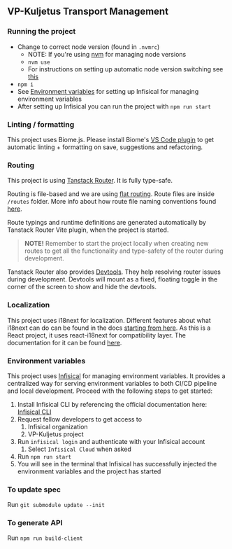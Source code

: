 ## VP-Kuljetus Transport Management

### Running the project

- Change to correct node version (found in `.nvmrc`)
  - NOTE: If you're using [nvm](https://github.com/nvm-sh/nvm) for managing node versions
  - `nvm use`
  - For instructions on setting up automatic node version switching see [this](https://github.com/nvm-sh/nvm#deeper-shell-integration)
- `npm i`
- See [Environment variables](#environment-variables) for setting up Infisical for managing environment variables
- After setting up Infisical you can run the project with `npm run start`

### Linting / formatting

This project uses Biome.js. Please install Biome's [VS Code plugin](https://marketplace.visualstudio.com/items?itemName=biomejs.biome) to get automatic linting + formatting on save, suggestions and refactoring.

### Routing

This project is using [Tanstack Router](https://tanstack.com/router/v1/docs/). It is fully type-safe.

Routing is file-based and we are using [flat routing](https://tanstack.com/router/v1/docs/framework/react/guide/route-trees#flat-routes). Route files are inside `/routes` folder. More info about how route file naming conventions found [here](https://tanstack.com/router/v1/docs/framework/react/guide/route-trees#flat-routes).

Route typings and runtime definitions are generated automatically by Tanstack Router Vite plugin, when the project is started.

> **NOTE!** Remember to start the project locally when creating new routes to get all the functionality and type-safety of the router during development.

Tanstack Router also provides [Devtools](https://tanstack.com/router/v1/docs/framework/react/devtools). They help resolving router issues during development. Devtools will mount as a fixed, floating toggle in the corner of the screen to show and hide the devtools.

### Localization

This project uses i18next for localization. Different features about what i18next can do can be found in the docs [starting from here](https://www.i18next.com/translation-function/essentials). As this is a React project, it uses react-i18next for compatibility layer. The documentation for it can be found [here](https://react.i18next.com/).

### Environment variables

This project uses [Infisical](https://infisical.com) for managing environment variables. It provides a centralized way for serving environment variables to both CI/CD pipeline and local development. Proceed with the following steps to get started:

1. Install Infisical CLI by referencing the official documentation here: [Infisical CLI](https://infisical.com/docs/cli/overview)
2. Request fellow developers to get access to
   1. Infisical organization
   2. VP-Kuljetus project
3. Run `infisical login` and authenticate with your Infisical account
   1.  Select `Infisical Cloud` when asked
4. Run `npm run start`
5. You will see in the terminal that Infisical has successfully injected the environment variables and the project has started

### To update spec
Run `git submodule update --init`

### To generate API
Run `npm run build-client`